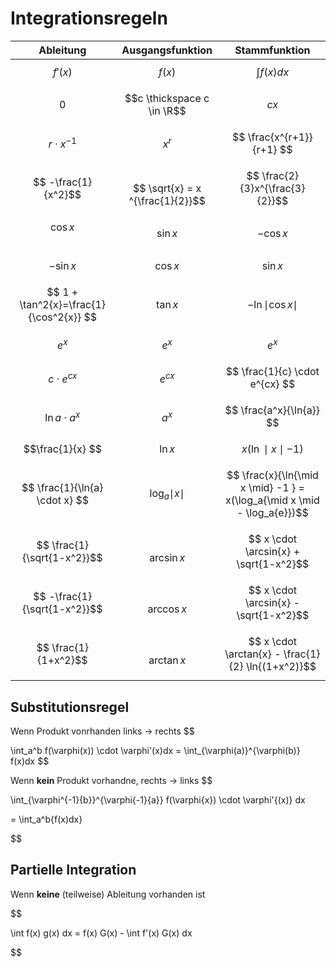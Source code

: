 # Integrationsregeln


|Ableitung|Ausgangsfunktion|Stammfunktion|
|---------|-----|---|
|$$f'(x)$$ | $$f(x)$$ | $$\int f(x)dx $$
|$$0$$| $$c \thickspace c \in \R$$| $$cx$$
|$$r \cdot x^{-1}$$| $$x^r$$| $$ \frac{x^{r+1}}{r+1} $$
|$$ -\frac{1}{x^2}$$ | $$ \sqrt{x} =  x ^{\frac{1}{2}}$$ | $$ \frac{2}{3}x^{\frac{3}{2}}$$ |
|$$ \cos{x} $$ | $$ \sin{x} $$ | $$ - \cos{x}$$ |
| $$ - \sin{x} $$ | $$ \cos {x} $$ | $$ \sin{x} $$ |
| $$ 1 + \tan^2{x}=\frac{1}{\cos^2{x}} $$ |$$\tan{x}$$ | $$ -\ln{\mid \cos{x \mid}}$$ |
| $$ e^x$$ | $$ e^x$$ | $$ e^x$$ |
| $$c \cdot e^{cx} $$ | $$ e^{cx} $$ | $$ \frac{1}{c} \cdot e^{cx} $$ |
| $$ \ln{a} \cdot a^x$$ | $$ a^x $$ | $$ \frac{a^x}{\ln{a}} $$ |
| $$\frac{1}{x} $$ | $$\ln{x}$$ | $$ x(\ln \mid x \mid -1) $$ |
| $$ \frac{1}{\ln{a} \cdot x} $$ | $$\log_a{\mid x \mid}$$ | $$ \frac{x}{\ln{\mid x \mid} -1 } = x(\log_a{\mid x \mid - \log_a{e}})$$|
|$$ \frac{1}{\sqrt{1-x^2}}$$ | $$ \arcsin{x} $$ | $$ x \cdot \arcsin{x} + \sqrt{1-x^2}$$|
|$$ -\frac{1}{\sqrt{1-x^2}}$$ | $$ \arccos{x} $$ | $$ x \cdot \arcsin{x} - \sqrt{1-x^2}$$|
|$$ \frac{1}{1+x^2}$$ | $$ \arctan{x} $$ | $$ x \cdot \arctan{x} - \frac{1}{2} \ln{(1+x^2)}$$|

## Substitutionsregel

Wenn Produkt vonrhanden links -> rechts
$$

\int_a^b
f(\varphi(x)) \cdot \varphi'(x)dx = \int_{\varphi(a)}^{\varphi(b)} f(x)dx
$$


Wenn **kein** Produkt vorhandne, rechts -> links
$$

\int_{\varphi^{-1}{b}}^{\varphi{-1}{a}}
f(\varphi{x}) \cdot \varphi'{(x)} dx

=
\int_a^b{f(x)dx}

$$

## Partielle Integration

Wenn **keine** (teilweise) Ableitung vorhanden ist

$$

\int f(x) g(x) dx = f(x) G(x) - \int f'(x) G(x) dx

$$